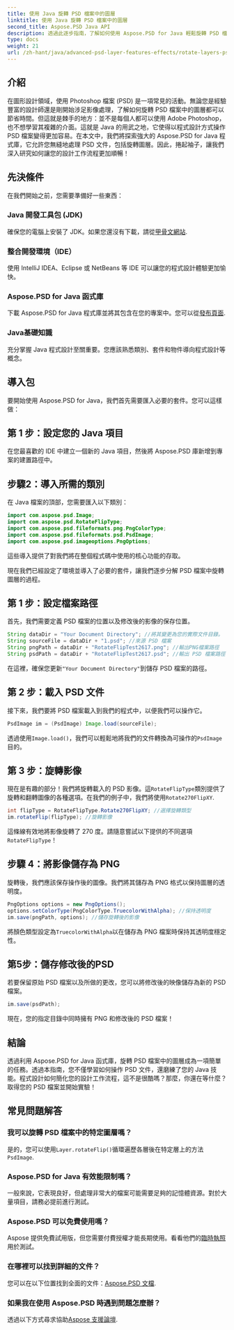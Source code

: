 ```yaml
---
title: 使用 Java 旋轉 PSD 檔案中的圖層
linktitle: 使用 Java 旋轉 PSD 檔案中的圖層
second_title: Aspose.PSD Java API
description: 透過此逐步指南，了解如何使用 Aspose.PSD for Java 輕鬆旋轉 PSD 檔案中的圖層。
type: docs
weight: 21
url: /zh-hant/java/advanced-psd-layer-features-effects/rotate-layers-psd-files/
---
```

## 介紹
在圖形設計領域，使用 Photoshop 檔案 (PSD) 是一項常見的活動。無論您是經驗豐富的設計師還是剛開始涉足影像處理，了解如何旋轉 PSD 檔案中的圖層都可以節省時間。但這就是棘手的地方：並不是每個人都可以使用 Adobe Photoshop，也不想學習其複雜的介面。這就是 Java 的用武之地，它使得以程式設計方式操作 PSD 檔案變得更加容易。在本文中，我們將探索強大的 Aspose.PSD for Java 程式庫，它允許您無縫地處理 PSD 文件，包括旋轉圖層。因此，捲起袖子，讓我們深入研究如何讓您的設計工作流程更加順暢！
## 先決條件
在我們開始之前，您需要準備好一些東西：
### Java 開發工具包 (JDK)
確保您的電腦上安裝了 JDK。如果您還沒有下載，請從[甲骨文網站](https://www.oracle.com/java/technologies/javase-downloads.html).
### 整合開發環境（IDE）
使用 IntelliJ IDEA、Eclipse 或 NetBeans 等 IDE 可以讓您的程式設計體驗更加愉快。
### Aspose.PSD for Java 函式庫
下載 Aspose.PSD for Java 程式庫並將其包含在您的專案中。您可以從[發布頁面](https://releases.aspose.com/psd/java/).
### Java基礎知識
充分掌握 Java 程式設計至關重要。您應該熟悉類別、套件和物件導向程式設計等概念。
## 導入包
要開始使用 Aspose.PSD for Java，我們首先需要匯入必要的套件。您可以這樣做：
## 第 1 步：設定您的 Java 項目
在您最喜歡的 IDE 中建立一個新的 Java 項目，然後將 Aspose.PSD 庫新增到專案的建置路徑中。
## 步驟2：導入所需的類別
在 Java 檔案的頂部，您需要匯入以下類別：
```java
import com.aspose.psd.Image;
import com.aspose.psd.RotateFlipType;
import com.aspose.psd.fileformats.png.PngColorType;
import com.aspose.psd.fileformats.psd.PsdImage;
import com.aspose.psd.imageoptions.PngOptions;
```
這些導入提供了對我們將在整個程式碼中使用的核心功能的存取。 

現在我們已經設定了環境並導入了必要的套件，讓我們逐步分解 PSD 檔案中旋轉圖層的過程。
## 第 1 步：設定檔案路徑

首先，我們需要定義 PSD 檔案的位置以及修改後的影像的保存位置。 
```java
String dataDir = "Your Document Directory"; //將其變更為您的實際文件目錄。
String sourceFile = dataDir + "1.psd"; //來源 PSD 檔案
String pngPath = dataDir + "RotateFlipTest2617.png"; //輸出PNG檔案路徑
String psdPath = dataDir + "RotateFlipTest2617.psd"; //輸出 PSD 檔案路徑
```
在這裡，確保您更新`"Your Document Directory"`到儲存 PSD 檔案的路徑。
## 第 2 步：載入 PSD 文件

接下來，我們要將 PSD 檔案載入到我們的程式中，以便我們可以操作它。
```java
PsdImage im = (PsdImage) Image.load(sourceFile);
```
透過使用`Image.load()`，我們可以輕鬆地將我們的文件轉換為可操作的`PsdImage`目的。
## 第 3 步：旋轉影像

現在是有趣的部分！我們將旋轉載入的 PSD 影像。這`RotateFlipType`類別提供了旋轉和翻轉圖像的各種選項。在我們的例子中，我們將使用`Rotate270FlipXY`.
```java
int flipType = RotateFlipType.Rotate270FlipXY; //選擇旋轉類型
im.rotateFlip(flipType); //旋轉影像
```
這條線有效地將影像旋轉了 270 度。請隨意嘗試以下提供的不同選項`RotateFlipType`！
## 步驟 4：將影像儲存為 PNG

旋轉後，我們應該保存操作後的圖像。我們將其儲存為 PNG 格式以保持圖層的透明度。
```java
PngOptions options = new PngOptions();
options.setColorType(PngColorType.TruecolorWithAlpha); //保持透明度
im.save(pngPath, options); //儲存旋轉後的影像
```
將顏色類型設定為`TruecolorWithAlpha`以在儲存為 PNG 檔案時保持其透明度穩定性。
## 第5步：儲存修改後的PSD

若要保留原始 PSD 檔案以及所做的更改，您可以將修改後的映像儲存為新的 PSD 檔案。
```java
im.save(psdPath);
```
現在，您的指定目錄中同時擁有 PNG 和修改後的 PSD 檔案！
## 結論
透過利用 Aspose.PSD for Java 函式庫，旋轉 PSD 檔案中的圖層成為一項簡單的任務。透過本指南，您不僅學習如何操作 PSD 文件，還磨練了您的 Java 技能。程式設計如何簡化您的設計工作流程，這不是很酷嗎？那麼，你還在等什麼？取得您的 PSD 檔案並開始實驗！
## 常見問題解答
### 我可以旋轉 PSD 檔案中的特定圖層嗎？
是的，您可以使用`Layer.rotateFlip()`循環遍歷各層後在特定層上的方法`PsdImage`.
### Aspose.PSD for Java 有效能限制嗎？
一般來說，它表現良好，但處理非常大的檔案可能需要足夠的記憶體資源。對於大量項目，請務必提前進行測試。
### Aspose.PSD 可以免費使用嗎？
 Aspose 提供免費試用版，但您需要付費授權才能長期使用。看看他們的[臨時執照](https://purchase.aspose.com/temporary-license/)用於測試。
### 在哪裡可以找到詳細的文件？
您可以在以下位置找到全面的文件：[Aspose.PSD 文檔](https://reference.aspose.com/psd/java/).
### 如果我在使用 Aspose.PSD 時遇到問題怎麼辦？
透過以下方式尋求協助[Aspose 支援論壇](https://forum.aspose.com/c/psd/34).